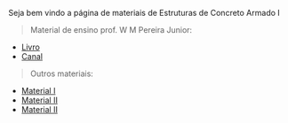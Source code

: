 Seja bem vindo a página de materiais de Estruturas de Concreto Armado I

> Material de ensino prof. W M Pereira Junior:
- [Livro]()
- [Canal]()

> Outros materiais:
- [Material I]()
- [Material II]()
- [Material II]() 

